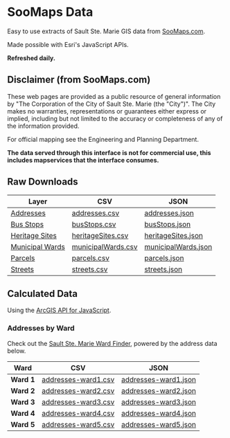 # SooMaps Data

Easy to use extracts of Sault Ste. Marie GIS data
from [SooMaps.com](https://www.soomaps.com/).

Made possible with Esri's JavaScript APIs.

**Refreshed daily.**

## Disclaimer (from SooMaps.com)

These web pages are provided as a public resource of general information by
"The Corporation of the City of Sault Ste. Marie (the "City")".
The City makes no warranties, representations or guarantees
either express or implied, including but not limited to
the accuracy or completeness of any of the information provided.

For official mapping see the Engineering and Planning Department.

**The data served through this interface is not for commercial use,
this includes mapservices that the interface consumes.**

## Raw Downloads

| Layer                                                                                                           | CSV                                      | JSON                                       |
| --------------------------------------------------------------------------------------------------------------- | ---------------------------------------- | ------------------------------------------ |
| [Addresses](https://enterprise.ssmic.com/server/rest/services/SooMaps/SooMaps_GeneralLayers/MapServer/0)        | [addresses.csv](addresses.csv)           | [addresses.json](addresses.json)           |
| [Bus Stops](https://enterprise.ssmic.com/server/rest/services/SooMaps/SooMaps_GeneralLayers/MapServer/3)        | [busStops.csv](busStops.csv)             | [busStops.json](busStops.json)             |
| [Heritage Sites](https://enterprise.ssmic.com/server/rest/services/SooMaps/SooMaps_GeneralLayers/MapServer/9)   | [heritageSites.csv](heritageSites.csv)   | [heritageSites.json](heritageSites.json)   |
| [Municipal Wards](https://enterprise.ssmic.com/server/rest/services/SooMaps/SooMaps_GeneralLayers/MapServer/17) | [municipalWards.csv](municipalWards.csv) | [municipalWards.json](municipalWards.json) |
| [Parcels](https://enterprise.ssmic.com/server/rest/services/SooMaps/SooMaps_GeneralLayers/MapServer/19)         | [parcels.csv](parcels.csv)               | [parcels.json](parcels.json)               |
| [Streets](https://enterprise.ssmic.com/server/rest/services/SooMaps/SooMaps_GeneralLayers/MapServer/1)          | [streets.csv](streets.csv)               | [streets.json](streets.json)               |

## Calculated Data

Using the
[ArcGIS API for JavaScript](https://www.npmjs.com/package/@arcgis/core).

### Addresses by Ward

Check out the
[Sault Ste. Marie Ward Finder](https://cityssm.github.io/ward-finder/),
powered by the address data below.

| Ward       | CSV                                        | JSON                                         |
| ---------- | ------------------------------------------ | -------------------------------------------- |
| **Ward 1** | [addresses-ward1.csv](addresses-ward1.csv) | [addresses-ward1.json](addresses-ward1.json) |
| **Ward 2** | [addresses-ward2.csv](addresses-ward2.csv) | [addresses-ward2.json](addresses-ward2.json) |
| **Ward 3** | [addresses-ward3.csv](addresses-ward3.csv) | [addresses-ward3.json](addresses-ward3.json) |
| **Ward 4** | [addresses-ward4.csv](addresses-ward4.csv) | [addresses-ward4.json](addresses-ward4.json) |
| **Ward 5** | [addresses-ward5.csv](addresses-ward5.csv) | [addresses-ward5.json](addresses-ward5.json) |
